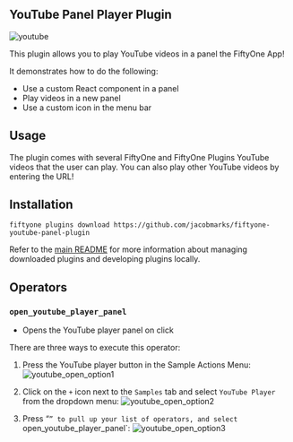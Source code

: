 ## YouTube Panel Player Plugin

![youtube](https://github.com/jacobmarks/fiftyone-youtube-panel-plugin/assets/12500356/0b33b0ea-90cb-4068-b055-6c95c7ce3484)

This plugin allows you to play YouTube videos in a panel the FiftyOne App!

It demonstrates how to do the following:

- Use a custom React component in a panel
- Play videos in a new panel
- Use a custom icon in the menu bar

## Usage

The plugin comes with several FiftyOne and FiftyOne Plugins YouTube videos that
the user can play. You can also play other YouTube videos by entering the URL!

## Installation

```shell
fiftyone plugins download https://github.com/jacobmarks/fiftyone-youtube-panel-plugin
```

Refer to the [main README](https://github.com/voxel51/fiftyone-plugins) for
more information about managing downloaded plugins and developing plugins
locally.

## Operators

### `open_youtube_player_panel`

- Opens the YouTube player panel on click

There are three ways to execute this operator:


1. Press the YouTube player button in the Sample Actions Menu:
![youtube_open_option1](https://github.com/jacobmarks/fiftyone-youtube-panel-plugin/assets/12500356/bd8f2240-f269-4a69-8f4f-28693757c056)

2. Click on the `+` icon next to the `Samples` tab and select `YouTube Player` from the dropdown menu:
![youtube_open_option2](https://github.com/jacobmarks/fiftyone-youtube-panel-plugin/assets/12500356/aa16e409-e16c-402c-a4e1-ccbfb514ad67)

3. Press “`” to pull up your list of operators, and select `open_youtube_player_panel`:
![youtube_open_option3](https://github.com/jacobmarks/fiftyone-youtube-panel-plugin/assets/12500356/1500bf9f-0ae2-4be2-9361-1230f13f2188)
